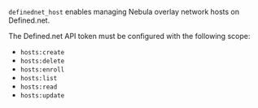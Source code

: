 `definednet_host` enables managing Nebula overlay network hosts on Defined.net.

The Defined.net API token must be configured with the following scope:

- `hosts:create`
- `hosts:delete`
- `hosts:enroll`
- `hosts:list`
- `hosts:read`
- `hosts:update`
